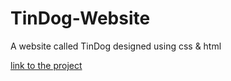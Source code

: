 # TinDog-Website
A website called TinDog designed using css &amp; html


<a href="https://flamboyant-albattani-adaf7e.netlify.app/">link to the project</a>
